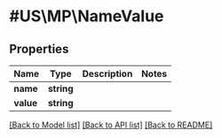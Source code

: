 # #US\MP\NameValue

## Properties

Name | Type | Description | Notes
------------ | ------------- | ------------- | -------------
**name** | **string** |  |
**value** | **string** |  |


[[Back to Model list]](../) [[Back to API list]](../../Api/US/MP) [[Back to README]](../../README.md)
